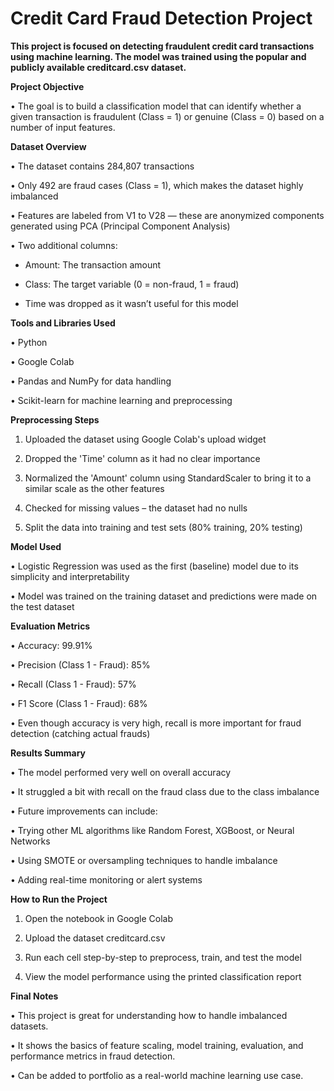 <h1>Credit Card Fraud Detection Project</h1>

**This project is focused on detecting fraudulent credit card transactions using machine learning. The model was trained using the popular and publicly available creditcard.csv dataset.**

**Project Objective**

• The goal is to build a classification model that can identify whether a given transaction is fraudulent (Class = 1) or genuine (Class = 0) based on a number of input features.

**Dataset Overview**

• The dataset contains 284,807 transactions

• Only 492 are fraud cases (Class = 1), which makes the dataset highly imbalanced

• Features are labeled from V1 to V28 — these are anonymized components generated using PCA (Principal Component Analysis)

• Two additional columns:

-  Amount: The transaction amount

- Class: The target variable (0 = non-fraud, 1 = fraud)

- Time was dropped as it wasn’t useful for this model



**Tools and Libraries Used**

• Python

• Google Colab

• Pandas and NumPy for data handling

• Scikit-learn for machine learning and preprocessing


**Preprocessing Steps**

1. Uploaded the dataset using Google Colab's upload widget


2. Dropped the 'Time' column as it had no clear importance


3. Normalized the 'Amount' column using StandardScaler to bring it to a similar scale as the other features


4. Checked for missing values – the dataset had no nulls


5. Split the data into training and test sets (80% training, 20% testing)



**Model Used**

• Logistic Regression was used as the first (baseline) model due to its simplicity and interpretability

• Model was trained on the training dataset and predictions were made on the test dataset


**Evaluation Metrics**

• Accuracy: 99.91%

• Precision (Class 1 - Fraud): 85%

• Recall (Class 1 - Fraud): 57%

• F1 Score (Class 1 - Fraud): 68%

• Even though accuracy is very high, recall is more important for fraud detection (catching actual frauds)


**Results Summary**

• The model performed very well on overall accuracy

• It struggled a bit with recall on the fraud class due to the class imbalance

• Future improvements can include:

• Trying other ML algorithms like Random Forest, XGBoost, or Neural Networks

• Using SMOTE or oversampling techniques to handle imbalance

• Adding real-time monitoring or alert systems



**How to Run the Project**

1. Open the notebook in Google Colab


2. Upload the dataset creditcard.csv


3. Run each cell step-by-step to preprocess, train, and test the model


4. View the model performance using the printed classification report



**Final Notes**

• This project is great for understanding how to handle imbalanced datasets.

• It shows the basics of feature scaling, model training, evaluation, and performance metrics in fraud detection.

• Can be added to portfolio as a real-world machine learning use case.
